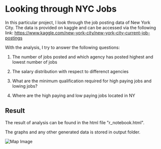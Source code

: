 # Looking through NYC Jobs

In this particular project, I look through the job posting data of New York City. The data is provided on kaggle and can be accessed via the following link: https://www.kaggle.com/new-york-city/new-york-city-current-job-postings

With the analysis, I try to answer the following questions:

1.  The number of jobs posted and which agency has posted highest and lowest number of jobs

2.  The salary distribution with respect to differenct agencies

3.  What are the minimum qualification required for high paying jobs and lowing jobs?

4.  Where are the high paying and low paying jobs located in NY

## Result

The result of analysis can be found in the html file "r_notebook.html".

The graphs and any other generated data is stored in output folder.

![Map Image](/output/map.jpeg)
